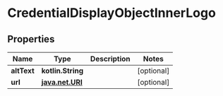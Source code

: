 
# CredentialDisplayObjectInnerLogo

## Properties
Name | Type | Description | Notes
------------ | ------------- | ------------- | -------------
**altText** | **kotlin.String** |  |  [optional]
**url** | [**java.net.URI**](java.net.URI.md) |  |  [optional]



